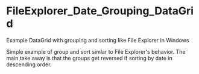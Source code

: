 # FileExplorer_Date_Grouping_DataGrid
Example DataGrid with grouping and sorting like File Explorer in Windows

Simple example of group and sort simlar to File Explorer's behavior. The main take away is that the groups get reversed if sorting by date in descending order.
